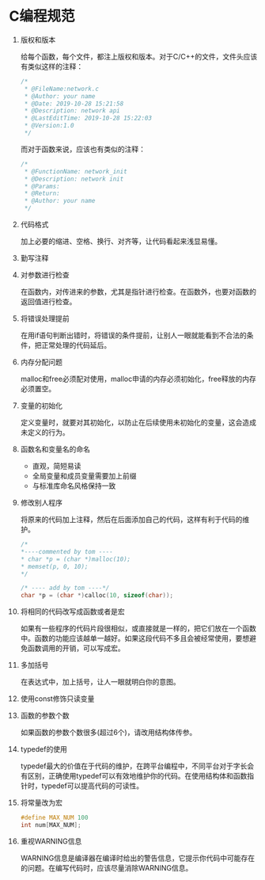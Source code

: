 # C编程规范

1. 版权和版本

    给每个函数，每个文件，都注上版权和版本。对于C/C++的文件，文件头应该有类似这样的注释：

    ```C
    /*
     * @FileName:network.c 
     * @Author: your name
     * @Date: 2019-10-28 15:21:58
     * @Description: network api
     * @LastEditTime: 2019-10-28 15:22:03
     * @Version:1.0
     */
    ```

    而对于函数来说，应该也有类似的注释：

    ```C
    /*
     * @FunctionName: network_init
     * @Description: network init
     * @Params:
     * @Return:
     * @Author: your name
     */
    ```

2. 代码格式

    加上必要的缩进、空格、换行、对齐等，让代码看起来浅显易懂。

3. 勤写注释

4. 对参数进行检查

    在函数内，对传进来的参数，尤其是指针进行检查。在函数外，也要对函数的返回值进行检查。

5. 将错误处理提前

    在用if语句判断出错时，将错误的条件提前，让别人一眼就能看到不合法的条件，把正常处理的代码延后。

6. 内存分配问题

    malloc和free必须配对使用，malloc申请的内存必须初始化，free释放的内存必须置空。

7. 变量的初始化

    定义变量时，就要对其初始化，以防止在后续使用未初始化的变量，这会造成未定义的行为。

8. 函数名和变量名的命名

    - 直观，简短易读
    - 全局变量和成员变量需要加上前缀
    - 与标准库命名风格保持一致

9. 修改别人程序

    将原来的代码加上注释，然后在后面添加自己的代码，这样有利于代码的维护。

    ```C
    /*
    *----commented by tom ----
    * char *p = (char *)malloc(10);
    * memset(p, 0, 10);
    */
    
    /* ---- add by tom ----*/
    char *p = (char *)calloc(10, sizeof(char));
    ```

10. 将相同的代码改写成函数或者是宏

    如果有一些程序的代码片段很相似，或直接就是一样的，把它们放在一个函数中。函数的功能应该越单一越好。如果这段代码不多且会被经常使用，要想避免函数调用的开销，可以写成宏。

11. 多加括号

    在表达式中，加上括号，让人一眼就明白你的意图。

12. 使用const修饰只读变量

13. 函数的参数个数

    如果函数的参数个数很多(超过6个)，请改用结构体传参。

14. typedef的使用

    typedef最大的价值在于代码的维护，在跨平台编程中，不同平台对于字长会有区别，正确使用typedef可以有效地维护你的代码。在使用结构体和函数指针时，typedef可以提高代码的可读性。

15. 将常量改为宏

    ```C
    #define MAX_NUM 100
    int num[MAX_NUM];
    ```

16. 重视WARNING信息

    WARNING信息是编译器在编译时给出的警告信息，它提示你代码中可能存在的问题。在编写代码时，应该尽量消除WARNING信息。




